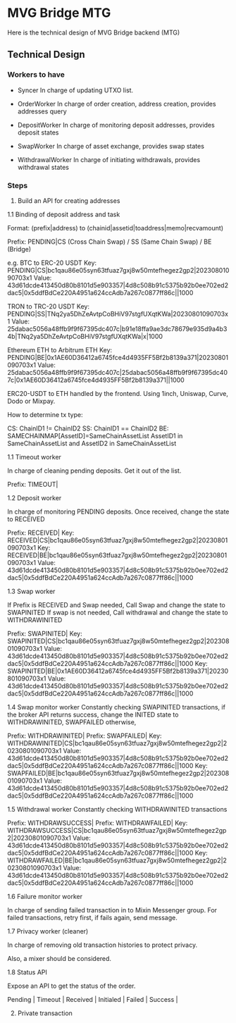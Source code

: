 # MVG Bridge MTG

Here is the technical design of MVG Bridge backend (MTG)




## Technical Design

### Workers to have

- Syncer
In charge of updating UTXO list.

- OrderWorker
In charge of order creation, address creation, provides addresses query

- DepositWorker
In charge of monitoring deposit addresses, provides deposit states

- SwapWorker
In charge of asset exchange, provides swap states

- WithdrawalWorker
In charge of initiating withdrawals, provides withdrawal states


### Steps

1. Build an API for creating addresses

1.1 Binding of deposit address and task

Format: (prefix|address) to (chainid|assetid|toaddress|memo|recvamount) 

Prefix: PENDING|CS (Cross Chain Swap) / SS (Same Chain Swap) / BE (Bridge)

e.g. 
BTC to ERC-20 USDT 
Key: PENDING|CS|bc1qau86e05syn63tfuaz7gxj8w50mtefhegez2gp2|20230801090703x1
Value: 43d61dcde413450d80b8101d5e903357|4d8c508b91c5375b92b0ee702ed2dac5|0x5ddfBdCe220A4951a624ccAdb7a267c0877ff86c||1000


TRON to TRC-20 USDT
Key: PENDING|SS|TNq2ya5DhZeAvtpCoBHiV97stgfUXqtKWa|20230801090703x1
Value: 25dabac5056a48ffb9f9f67395dc407c|b91e18ffa9ae3dc78679e935d9a4b34b|TNq2ya5DhZeAvtpCoBHiV97stgfUXqtKWa|x|1000


Ethereum ETH to Arbitrum ETH
Key: PENDING|BE|0x1AE60D36412a6745fce4d4935FF5Bf2b8139a371|20230801090703x1
Value: 25dabac5056a48ffb9f9f67395dc407c|25dabac5056a48ffb9f9f67395dc407c|0x1AE60D36412a6745fce4d4935FF5Bf2b8139a371||1000


ERC20-USDT to ETH
handled by the frontend. Using 1inch, Uniswap, Curve, Dodo or Mixpay.



How to determine tx type:

CS: ChainID1 != ChainID2
SS: ChainID1 == ChainID2
BE: SAMECHAINMAP[AssetID]=SameChainAssetList AssetID1 in SameChainAssetList and AssetID2 in SameChainAssetList

1.1 Timeout worker

In charge of cleaning pending deposits. Get it out of the list.

Prefix: TIMEOUT|


1.2 Deposit worker

In charge of monitoring PENDING deposits. Once received, change the state to RECEIVED

Prefix: RECEIVED|
Key: RECEIVED|CS|bc1qau86e05syn63tfuaz7gxj8w50mtefhegez2gp2|20230801090703x1
Key: RECEIVED|BE|bc1qau86e05syn63tfuaz7gxj8w50mtefhegez2gp2|20230801090703x1
Value: 43d61dcde413450d80b8101d5e903357|4d8c508b91c5375b92b0ee702ed2dac5|0x5ddfBdCe220A4951a624ccAdb7a267c0877ff86c||1000

1.3 Swap worker

If Prefix is RECEIVED and Swap needed, Call Swap and change the state to SWAPINITED
If swap is not needed, Call withdrawal and change the state to WITHDRAWINITED

Prefix: SWAPINITED|
Key: SWAPINITED|CS|bc1qau86e05syn63tfuaz7gxj8w50mtefhegez2gp2|20230801090703x1
Value: 43d61dcde413450d80b8101d5e903357|4d8c508b91c5375b92b0ee702ed2dac5|0x5ddfBdCe220A4951a624ccAdb7a267c0877ff86c||1000
Key: SWAPINITED|BE|0x1AE60D36412a6745fce4d4935FF5Bf2b8139a371|20230801090703x1
Value: 43d61dcde413450d80b8101d5e903357|4d8c508b91c5375b92b0ee702ed2dac5|0x5ddfBdCe220A4951a624ccAdb7a267c0877ff86c||1000


1.4 Swap monitor worker
Constantly checking SWAPINITED transactions, if the broker API returns success, change the INITED state to WITHDRAWINITED, SWAPFAILED otherwise,

Prefix: WITHDRAWINITED|
Prefix: SWAPFAILED|
Key: WITHDRAWINITED|CS|bc1qau86e05syn63tfuaz7gxj8w50mtefhegez2gp2|20230801090703x1
Value: 43d61dcde413450d80b8101d5e903357|4d8c508b91c5375b92b0ee702ed2dac5|0x5ddfBdCe220A4951a624ccAdb7a267c0877ff86c||1000
Key: SWAPFAILED|BE|bc1qau86e05syn63tfuaz7gxj8w50mtefhegez2gp2|20230801090703x1
Value: 43d61dcde413450d80b8101d5e903357|4d8c508b91c5375b92b0ee702ed2dac5|0x5ddfBdCe220A4951a624ccAdb7a267c0877ff86c||1000


1.5 Withdrawal worker
Constantly checking WITHDRAWINITED transactions

Prefix: WITHDRAWSUCCESS|
Prefix: WITHDRAWFAILED|
Key: WITHDRAWSUCCESS|CS|bc1qau86e05syn63tfuaz7gxj8w50mtefhegez2gp2|20230801090703x1
Value: 43d61dcde413450d80b8101d5e903357|4d8c508b91c5375b92b0ee702ed2dac5|0x5ddfBdCe220A4951a624ccAdb7a267c0877ff86c||1000
Key: WITHDRAWFAILED|BE|bc1qau86e05syn63tfuaz7gxj8w50mtefhegez2gp2|20230801090703x1
Value: 43d61dcde413450d80b8101d5e903357|4d8c508b91c5375b92b0ee702ed2dac5|0x5ddfBdCe220A4951a624ccAdb7a267c0877ff86c||1000


1.6 Failure monitor worker

In charge of sending failed transaction in to Mixin Messenger group. For failed transactions, retry first, if fails again, send message.

1.7 Privacy worker (cleaner)

In charge of removing old transaction histories to protect privacy. 

Also, a mixer should be considered.


1.8 Status API

Expose an API to get the status of the order.

Pending | Timeout | Received | Initialed | Failed | Success |



2. Private transaction
















